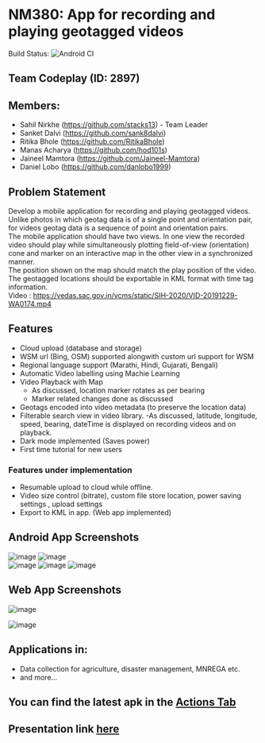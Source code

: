 # NM380: App for recording and playing geotagged videos
Build Status: ![Android CI](https://github.com/stacks13/NM380_Codeplay/workflows/Android%20CI/badge.svg?branch=develop-android)

## Team Codeplay (ID: 2897)

## Members:
- Sahil Nirkhe (https://github.com/stacks13) - Team Leader
- Sanket Dalvi (https://github.com/sank8dalvi)
- Ritika Bhole (https://github.com/RitikaBhole)
- Manas Acharya (https://github.com/hod101s)
- Jaineel Mamtora (https://github.com/Jaineel-Mamtora)
- Daniel Lobo (https://github.com/danlobo1999)

## Problem Statement
Develop a mobile application for recording and playing geotagged videos.    
Unlike photos in which geotag data is of a single point and orientation pair, for videos geotag data is a sequence of point and orientation pairs.    
The mobile application should have two views. In one view the recorded video should play while simultaneously plotting field-of-view (orientation) cone and marker on an interactive map in the other view in a synchronized manner.    
The position shown on the map should match the play position of the video. The geotagged locations should be exportable in KML format with time tag information.    
Video : https://vedas.sac.gov.in/vcms/static/SIH-2020/VID-20191229-WA0174.mp4

## Features
- Cloud upload (database and storage)
- WSM url (Bing, OSM) supported alongwith custom url support for WSM
- Regional language support (Marathi, Hindi, Gujarati, Bengali)
- Automatic Video labelling using Machie Learning
- Video Playback with Map 
    - As discussed, location marker rotates as per bearing
    - Marker related changes done as discussed
- Geotags encoded into video metadata (to preserve the location data)
- Filterable search view in video library.
    -As discussed, latitude, longitude, speed, bearing, dateTime is displayed on recording videos and on playback.
- Dark mode implemented (Saves power)
- First time tutorial for new users

### Features under implementation
- Resumable upload to cloud while offline.
- Video size control (bitrate),  custom file store location, power saving settings , upload settings
- Export to KML in app. (Web app implemented)


## Android App Screenshots
![image](https://user-images.githubusercontent.com/40513848/89127264-ced97080-d509-11ea-8f67-37de034265fe.png)    ![image](https://user-images.githubusercontent.com/40513848/89127323-617a0f80-d50a-11ea-8617-a861bda03d06.png)    
![image](https://user-images.githubusercontent.com/40513848/89127389-b28a0380-d50a-11ea-8620-a49da593eaf5.png)    ![image](https://user-images.githubusercontent.com/40513848/89127425-f3821800-d50a-11ea-807f-c0688dc92b25.png)
![image](https://user-images.githubusercontent.com/40513848/89127513-99358700-d50b-11ea-9125-7aa962524836.png)

## Web App Screenshots
![image](https://user-images.githubusercontent.com/40513848/89165431-2cb39a00-d596-11ea-8072-1c9e857cfcfe.png)    

![image](https://user-images.githubusercontent.com/40513848/89165844-c5e2b080-d596-11ea-901f-19bfbf1b3d21.png)

## Applications in: 
- Data collection for agriculture, disaster management, MNREGA  etc.
- and more...

## You can find the latest apk in the [Actions Tab](https://github.com/stacks13/NM380_Codeplay/actions)

## Presentation link [here](https://www.canva.com/design/DAED0ScGbBg/dxEp9j_2iyn6uDoMkts3zQ/view?utm_content=DAED0ScGbBg&utm_campaign=designshare&utm_medium=link&utm_source=publishsharelink)

